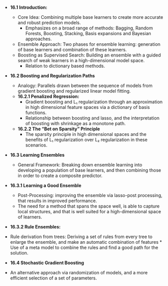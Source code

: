 *   **16.1 Introduction:**
    *   Core Idea: Combining multiple base learners to create more accurate and robust prediction models.
        * Emphasizes on a broad range of methods: Bagging, Random Forests, Boosting, Stacking, Basis expansions and Bayesian approaches.
    *   Ensemble Approach:  Two phases for ensemble learning: generation of base learners and combination of these learners.
     * Boosting as Supervised Search:  Building an ensemble with a guided search of weak learners in a high-dimensional model space.
       *   Relation to dictionary based methods.

*   **16.2 Boosting and Regularization Paths**
    *   Analogy: Parallels drawn between the sequence of models from gradient boosting and regularized linear model fitting.
    *   **16.2.1 Penalized Regression:**
        *   Gradient boosting and L₁ regularization through an approximation in high dimensional feature spaces via a dictionary of basis functions.
        *  Relationship between boosting and lasso, and the interpretation of boosting with shrinkage as a monotone path.
    *   **16.2.2 The “Bet on Sparsity” Principle**
        *  The sparsity principle in high dimensional spaces and the benefits of L₁ regularization over L₂ regularization in these scenarios.
   
*   **16.3 Learning Ensembles**
    *   General Framework: Breaking down ensemble learning into developing a population of base learners, and then combining those in order to create a composite predictor.

 * **16.3.1 Learning a Good Ensemble**
    *   Post-Processing: improving the ensemble via lasso-post processing, that results in improved performance.
    *    The need for a method that spans the space well, is able to capture local structures, and that is well suited for a high-dimensional space of learners.
*   **16.3.2 Rule Ensembles:**
   *   Rule derivation from trees: Deriving a set of rules from every tree to enlarge the ensemble, and make an automatic combination of features
    * Use of a meta model to combine the rules and find a good path for the solution.
*   **16.4 Stochastic Gradient Boosting**
   *   An alternative approach via randomization of models, and a more efficient selection of a set of parameters.
